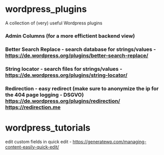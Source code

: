 # wordpress_plugins
A collection of (very) useful Wordpress plugins
### Admin Columns (for a more effictient backend view)
### Better Search Replace - search database for strings/values - https://de.wordpress.org/plugins/better-search-replace/
### String locator - search files for strings/values - https://de.wordpress.org/plugins/string-locator/
### Redirection - easy redirect (make sure to anonymize the ip for the 404 page logging - DSGVO) https://de.wordpress.org/plugins/redirection/ https://redirection.me

# wordpress_tutorials
edit custom fields in quick edit - https://generatewp.com/managing-content-easily-quick-edit/
